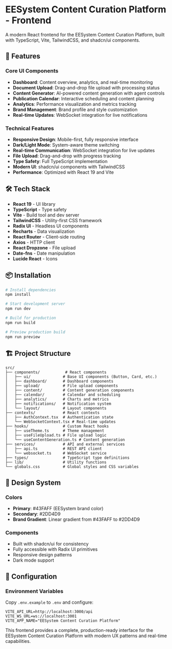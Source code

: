 # EESystem Content Curation Platform - Frontend

A modern React frontend for the EESystem Content Curation Platform, built with TypeScript, Vite, TailwindCSS, and shadcn/ui components.

## 🚀 Features

### Core UI Components
- **Dashboard**: Content overview, analytics, and real-time monitoring
- **Document Upload**: Drag-and-drop file upload with processing status
- **Content Generator**: AI-powered content generation with agent controls
- **Publication Calendar**: Interactive scheduling and content planning
- **Analytics**: Performance visualization and metrics tracking
- **Brand Management**: Brand profile and style customization
- **Real-time Updates**: WebSocket integration for live notifications

### Technical Features
- **Responsive Design**: Mobile-first, fully responsive interface
- **Dark/Light Mode**: System-aware theme switching
- **Real-time Communication**: WebSocket integration for live updates
- **File Upload**: Drag-and-drop with progress tracking
- **Type Safety**: Full TypeScript implementation
- **Modern UI**: shadcn/ui components with TailwindCSS
- **Performance**: Optimized with React 19 and Vite

## 🛠️ Tech Stack

- **React 19** - UI library
- **TypeScript** - Type safety
- **Vite** - Build tool and dev server
- **TailwindCSS** - Utility-first CSS framework
- **Radix UI** - Headless UI components
- **Recharts** - Data visualization
- **React Router** - Client-side routing
- **Axios** - HTTP client
- **React Dropzone** - File upload
- **Date-fns** - Date manipulation
- **Lucide React** - Icons

## 📦 Installation

```bash
# Install dependencies
npm install

# Start development server
npm run dev

# Build for production
npm run build

# Preview production build
npm run preview
```

## 🏗️ Project Structure

```
src/
├── components/           # React components
│   ├── ui/              # Base UI components (Button, Card, etc.)
│   ├── dashboard/       # Dashboard components
│   ├── upload/          # File upload components
│   ├── content/         # Content generation components
│   ├── calendar/        # Calendar and scheduling
│   ├── analytics/       # Charts and metrics
│   ├── notifications/   # Notification system
│   └── layout/          # Layout components
├── contexts/            # React contexts
│   ├── AuthContext.tsx  # Authentication state
│   └── WebSocketContext.tsx # Real-time updates
├── hooks/               # Custom React hooks
│   ├── useTheme.ts      # Theme management
│   ├── useFileUpload.ts # File upload logic
│   └── useContentGeneration.ts # Content generation
├── services/            # API and external services
│   ├── api.ts           # REST API client
│   └── websocket.ts     # WebSocket service
├── types/               # TypeScript type definitions
├── lib/                 # Utility functions
└── globals.css          # Global styles and CSS variables
```

## 🎨 Design System

### Colors
- **Primary**: #43FAFF (EESystem brand color)
- **Secondary**: #2DD4D9
- **Brand Gradient**: Linear gradient from #43FAFF to #2DD4D9

### Components
- Built with shadcn/ui for consistency
- Fully accessible with Radix UI primitives
- Responsive design patterns
- Dark mode support

## 🔧 Configuration

### Environment Variables
Copy `.env.example` to `.env` and configure:

```env
VITE_API_URL=http://localhost:3000/api
VITE_WS_URL=ws://localhost:3001
VITE_APP_NAME="EESystem Content Curation Platform"
```

This frontend provides a complete, production-ready interface for the EESystem Content Curation Platform with modern UX patterns and real-time capabilities.